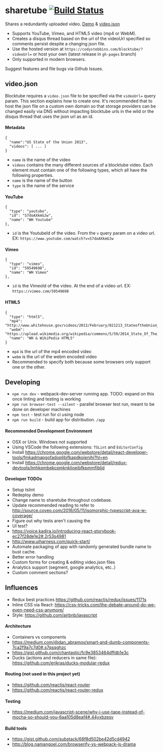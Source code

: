 # sharetube [![Build Status](https://travis-ci.org/codystebbins/blocktube.svg?branch=master)](https://travis-ci.org/codystebbins/blocktube)

Shares a redundantly uploaded video. [Demo](https://codystebbins.com/blocktube/?videoUrl=https://gist.githubusercontent.com/codystebbins/0f02004fd00caa230c843d944145f1c6/raw/6a317a46fa1b885dfb24bd0670ebe8728e407496/video.json) & [video.json](https://gist.github.com/codystebbins/0f02004fd00caa230c843d944145f1c6)

* Supports YouTube, Vimeo, and HTML5 video (mp4 or WebM).
* Creates a disqus thread based on the url of the videoUrl specified so comments persist despite a changing json file.
* Use the hosted version at `https://codystebbins.com/blocktube/?videoUrl=` or host your own (latest release in `gh-pages` branch)
* Only supported in modern browsers.

Suggest features and file bugs via Github Issues.

## video.json

Blocktube requires a `video.json` file to be specified via the `videoUrl=` query param. This section explains how to create one. It's recommended that to host the
json file on a custom own domain so that storage providers can be changed easily via DNS without impacting blocktube urls in the wild or the disqus thread that uses the json url as an id.

#### Metadata
```
{
  "name":"US State of the Union 2013",
  "videos": [ ... ]
}
```
* `name` is the name of the video
* `videos` contains the many different sources of a blocktube video. Each element must contain one of the following types, which all have the following properties.
 * `name` is the name of the button
 * `type` is the name of the service

#### YouTube
```
{
  "type": "youtube",
  "id": "S7doAXkmGJw",
  "name": "WH Youtube"
},
```
* `id` is the YoutubeId of the video. From the `v` query param on a video url. EX: `https://www.youtube.com/watch?v=S7doAXkmGJw`

#### Vimeo
```
{
  "type": "vimeo",
  "id": "59549698",
  "name": "WH Vimeo"
},
```
* `id` is the VimeoId of the video. At the end of a video url. EX: `https://vimeo.com/59549698`

#### HTML5
```
{
  "type": "html5",
  "mp4": "http://www.whitehouse.gov/videos/2013/February/021213_StateoftheUnion_NoGFX_HD.mp4",
  "webm": "https://upload.wikimedia.org/wikipedia/commons/5/59/2014_State_Of_The_Union_Address_Enhanced.webm",
  "name": "WH & WikiPedia HTML5"
}
```
* `mp4` is the url of the mp4 encoded video
* `webm` is the url of the webm encoded video
* Recommended to specify both because some browsers only support one or the other.

## Developing
* `npm run dev` - webpack-dev-server running app. TODO: expand on this once linting and testing is working
* `npm run browser-test --silent` - parallel browser test run, meant to be done on developer machines
* `npm test` - test run for ci using node
* `npm run build` - build app for distribution. `/app`

#### Recommended Development Environment
* OSX or Unix. Windows not supported
* Using VSCode the following extensions: `TSLint` and `EditorConfig`
* Install https://chrome.google.com/webstore/detail/react-developer-tools/fmkadmapgofadopljbjfkapdkoienihi?hl=en
* Install https://chrome.google.com/webstore/detail/redux-devtools/lmhkpmbekcpmknklioeibfkpmmfibljd

#### Developer TODOs
* Setup tslint
* Redeploy demo
* Change name to sharetube throughout codebase.
* Update recommended reading to refer to http://source.coveo.com/2016/05/11/isomorphic-typescript-ava-w-coverage/
* Figure out why tests aren't causing the
* UI test?
 * https://voice.kadira.io/introducing-react-storybook-ec27f28de1e2#.2r53s4981
 * http://www.uiharness.com/quick-start/
* Automate packaging of app with randomly generated bundle name to bust cache.
* Better error handling
* Custom forms for creating & editing video.json files
* Analytics support (segment, google analytics, etc..)
* Custom comment sections?

## Influences
* Redux best practices https://github.com/reactjs/redux/issues/1171s
* Inline CSS via React: https://css-tricks.com/the-debate-around-do-we-even-need-css-anymore/
* Style: https://github.com/airbnb/javascript

#### Architecture
* Containers vs components
 * https://medium.com/@dan_abramov/smart-and-dumb-components-7ca2f9a7c7d0#.s7qsqghzc
 * https://gist.github.com/chantastic/fc9e3853464dffdb1e3c
* Ducks (actions and reducers in same file): https://github.com/erikras/ducks-modular-redux

#### Routing (not used in this project yet)
* https://github.com/reactjs/react-router
* https://github.com/reactjs/react-router-redux

#### Testing
* https://medium.com/javascript-scene/why-i-use-tape-instead-of-mocha-so-should-you-6aa105d8eaf4#.44yxbzesv

#### Build tools
* https://gist.github.com/substack/68f8d502be42d5cd4942
* http://blog.namangoel.com/browserify-vs-webpack-js-drama
